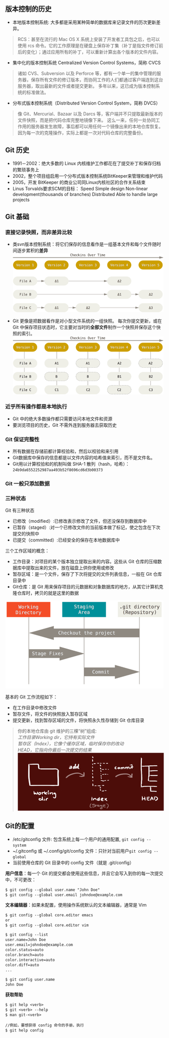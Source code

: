 ## 版本控制的历史
- 本地版本控制系统: 大多都是采用某种简单的数据库来记录文件的历次更新差异。  
>RCS：甚至在流行的 Mac OS X 系统上安装了开发者工具包之后，也可以使用 rcs 命令。它的工作原理是在硬盘上保存补丁集（补丁是指文件修订前后的变化）；通过应用所有的补丁，可以重新计算出各个版本的文件内容。  

- 集中化的版本控制系统 Centralized Version Control Systems，简称 CVCS
>诸如 CVS、Subversion 以及 Perforce 等，都有一个单一的集中管理的服务器，保存所有文件的修订版本，而协同工作的人们都通过客户端连到这台服务器，取出最新的文件或者提交更新。 多年以来，这已成为版本控制系统的标准做法。

- 分布式版本控制系统（Distributed Version Control System，简称 DVCS）
>像 Git、Mercurial、Bazaar 以及 Darcs 等，客户端并不只提取最新版本的文件快照，而是把代码仓库完整地镜像下来。 这么一来，任何一处协同工作用的服务器发生故障，事后都可以用任何一个镜像出来的本地仓库恢复。 因为每一次的克隆操作，实际上都是一次对代码仓库的完整备份。

## Git 历史
- 1991－2002：绝大多数的 Linux 内核维护工作都花在了提交补丁和保存归档的繁琐事务上  
- 2002，整个项目组启用一个分布式版本控制系统BitKeeper来管理和维护代码
- 2005，开发 BitKeeper 的商业公司同Linux内核社区的合作关系结束
- Linus Torvalds要求SCM的目标：
  Speed
  Simple design
  Non-linear development(thousands of branches)
  Distributed
  Able to handle large projects

## Git 基础
### 直接记录快照，而非差异比较
- 类svn版本控制系统：将它们保存的信息看作是一组基本文件和每个文件随时间逐步累积的**差异**
![存储每个文件与初始版本的差异](images/getstarted-1.png)

- Git 更像是把数据看作是对小型文件系统的一组快照。 每次你提交更新，或在 Git 中保存项目状态时，它主要对当时的**全部文件**制作一个快照并保存这个快照的索引。 
![存储项目随时间改变的快照](images/getstarted-2.png)

### 近乎所有操作都是本地执行
- Git 中的绝大多数操作都只需要访问本地文件和资源
- 要浏览项目的历史，Git 不需外连到服务器去获取历史


### Git 保证完整性
- 所有数据在存储前都计算校验和，然后以校验和来引用
- Git数据库中保存的信息都是以文件内容的哈希值来索引，而不是文件名。
- Git用以计算校验和的机制叫做 SHA-1 散列（hash，哈希）：``24b9da6552252987aa493b52f8696cd6d3b00373`` 

### Git 一般只添加数据

### 三种状态
Git 有三种状态 
 - 已修改（modified）:已修改表示修改了文件，但还没保存到数据库中
 - 已暂存（staged）:对一个已修改文件的当前版本做了标记，使之包含在下次提交的快照中
 - 已提交（committed）:已经安全的保存在本地数据库中

三个工作区域的概念：
- 工作目录：对项目的某个版本独立提取出来的内容。这些从 Git 仓库的压缩数据库中提取出来的文件，放在磁盘上供你使用或修改
- 暂存区域：是一个文件，保存了下次将提交的文件列表信息，一般在 Git 仓库目录中
- Git仓库：是 Git 用来保存项目的元数据和对象数据库的地方，从其它计算机克隆仓库时，拷贝的就是这里的数据

![工作目录、暂存区域以及 Git 仓库](images/getstarted-3-area.png)

基本的 Git 工作流程如下：

- 在工作目录中修改文件
- 暂存文件，将文件的快照放入暂存区域
- 提交更新，找到暂存区域的文件，将快照永久性存储到 Git 仓库目录


>你的本地仓库由 git 维护的三棵“树”组成:  
  *工作目录Working dir，它持有实际文件*  
  *暂存区（Index），它像个缓存区域，临时保存你的改动*  
  *HEAD，它指向你最后一次提交的结果*  
![工作目录、暂存区域以及 Git 仓库](images/getstarted-4.png) 


## Git的配置
- /etc/gitconfig 文件: 包含系统上每一个用户的通用配置, ``git config --system `` 
- ~/.gitconfig 或 ~/.config/git/config 文件：只针对当前用户``git config --global ``
- 当前使用仓库的 Git 目录中的 config 文件（就是 .git/config）


**用户信息**：每一个 Git 的提交都会使用这些信息，并且它会写入到你的每一次提交中，不可更改：
```
$ git config --global user.name "John Doe"
$ git config --global user.email johndoe@example.com
```

**文本编辑器**：如果未配置，使用操作系统默认的文本编辑器，通常是 Vim
```
$ git config --global core.editor emacs
or
$ git config --global core.editor vim

```
```
$ git config --list
user.name=John Doe
user.email=johndoe@example.com
color.status=auto
color.branch=auto
color.interactive=auto
color.diff=auto
...
```
```
$ git config user.name
John Doe
```
**获取帮助**
```
$ git help <verb>
$ git <verb> --help
$ man git-<verb>

//例如，要想获得 config 命令的手册，执行
$ git help config
```